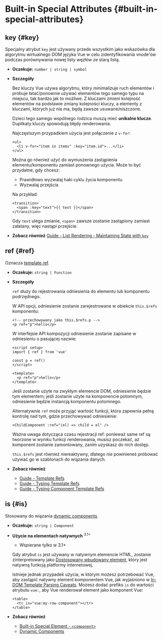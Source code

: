 # Built-in Special Attributes {#built-in-special-attributes}

## key {#key}

Specjalny atrybut `key` jest używany przede wszystkim jako wskazówka dla algorytmu wirtualnego DOM języka Vue w celu zidentyfikowania vnode'ów podczas porównywania nowej listy węzłów ze starą listą.

- **Oczekuje:** `number | string | symbol`

- **Szczegóły**

  Bez kluczy Vue używa algorytmu, który minimalizuje ruch elementów i próbuje łatać/ponownie używać elementów tego samego typu na miejscu, tak bardzo jak to możliwe. Z kluczami zmieni kolejność elementów na podstawie zmiany kolejności kluczy, a elementy z kluczami, których już nie ma, będą zawsze usuwane/niszczone.

  Dzieci tego samego wspólnego rodzica muszą mieć **unikalne klucze**. Duplikaty kluczy spowodują błędy renderowania.

  Najczęstszym przypadkiem użycia jest połączenie z `v-for`:

  ```vue-html
  <ul>
    <li v-for="item in items" :key="item.id">...</li>
  </ul>
  ```

  Można go również użyć do wymuszenia zastąpienia elementu/komponentu zamiast ponownego użycia. Może to być przydatne, gdy chcesz:

  - Prawidłowo wyzwalaj haki cyklu życia komponentu
  - Wyzwalaj przejścia

  Na przykład:

  ```vue-html
  <transition>
    <span :key="text">{{ text }}</span>
  </transition>
  ```

  Gdy `text` ulega zmianie, `<span>` zawsze zostanie zastąpiony zamiast załatany, więc nastąpi przejście.

- **Zobacz również** [Guide - List Rendering - Maintaining State with `key`](/guide/essentials/list#maintaining-state-with-key)

## ref {#ref}

Oznacza [template ref](/guide/essentials/template-refs).

- **Oczekuje:** `string | Function`

- **Szczegóły**

  `ref` służy do rejestrowania odniesienia do elementu lub komponentu podrzędnego.

  W API opcji, odniesienie zostanie zarejestrowane w obiekcie `this.$refs` komponentu:

  ```vue-html
  <!-- przechowywany jako this.$refs.p -->
  <p ref="p">hello</p>
  ```

  W interfejsie API kompozycji odniesienie zostanie zapisane w odniesieniu o pasującej nazwie:

  ```vue
  <script setup>
  import { ref } from 'vue'

  const p = ref()
  </script>

  <template>
    <p ref="p">hello</p>
  </template>
  ```

  Jeśli zostanie użyte na zwykłym elemencie DOM, odniesienie będzie tym elementem; jeśli zostanie użyte na komponencie potomnym, odniesienie będzie instancją komponentu potomnego.

  Alternatywnie `ref` może przyjąć wartość funkcji, która zapewnia pełną kontrolę nad tym, gdzie przechowywać odniesienie:

  ```vue-html
  <ChildComponent :ref="(el) => child = el" />
  ```

  Ważna uwaga dotycząca czasu rejestracji ref: ponieważ same ref są tworzone w wyniku funkcji renderowania, musisz poczekać, aż komponent zostanie zamontowany, zanim uzyskasz do nich dostęp.

  `this.$refs` jest również niereaktywny, dlatego nie powinieneś próbować używać go w szablonach do wiązania danych.

- **Zobacz również**
  - [Guide - Template Refs](/guide/essentials/template-refs)
  - [Guide - Typing Template Refs](/guide/typescript/composition-api#typing-template-refs) <sup class="vt-badge ts" />
  - [Guide - Typing Component Template Refs](/guide/typescript/composition-api#typing-component-template-refs) <sup class="vt-badge ts" />

## is {#is}

Stosowany do wiązania [dynamic components](/guide/essentials/component-basics#dynamic-components).

- **Oczekuje:** `string | Component`

- **Użycie na elementach natywnych** <sup class="vt-badge">3.1+</sup>

  - Wspierane tylko w 3.1+

  Gdy atrybut `is` jest używany w natywnym elemencie HTML, zostanie zinterpretowany jako [Dostosowany wbudowany element](https://html.spec.whatwg.org/multipage/custom-elements.html#custom-elements-customized-builtin-example), który jest natywną funkcją platformy internetowej.

  Istnieje jednak przypadek użycia, w którym możesz potrzebować Vue, aby zastąpić natywny element komponentem Vue, jak wyjaśniono w [In-DOM Template Parsing Caveats](/guide/essentials/component-basics#in-dom-template-parsing-caveats). Możesz dodać prefiks `is` do wartości atrybutu `vue:`, aby Vue renderował element jako komponent Vue:

  ```vue-html
  <table>
    <tr is="vue:my-row-component"></tr>
  </table>
  ```

- **Zobacz również**

  - [Built-in Special Element - `<component>`](/api/built-in-special-elements#component)
  - [Dynamic Components](/guide/essentials/component-basics#dynamic-components)
